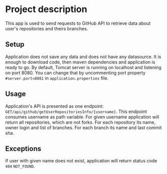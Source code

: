 # Project description
This app is used to send requests to GitHub API to retrieve data about user's repositories and theirs branches.

## Setup
Application does not save any data and does not have any datasource. It is enough to download code, then maven dependencies
and application is ready to go. By default, Tomcat server is running on localhost and listening on port 8080. You can
change that by uncommenting port property <code>#server.port=8081</code> in <code>application.properties</code> file.

## Usage
Application's API is presented as one endpoint: <code>GET</code><code>/api/github/getUserRepositoriesInfo/{username}</code>. This endpoint
consumes username as path variable. For given username 
application will return all repositories, which are not forks. For each repository its name, owner login and list of branches.
For each branch its name and last commit sha.

## Exceptions
If user with given name does not exist, application will return status code <code>404</code> <code>NOT_FOUND</code>.

